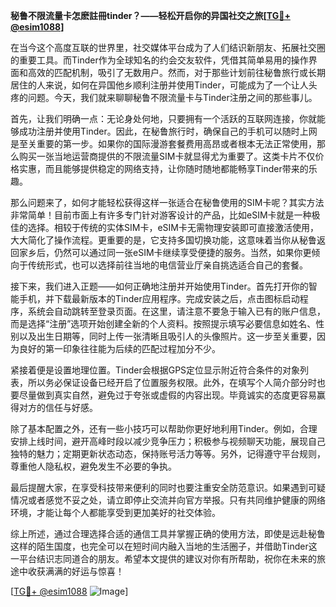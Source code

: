 **秘鲁不限流量卡怎麽註冊tinder？——轻松开启你的异国社交之旅[[TG💪+ @esim1088](https://t.me/s/esim1088)]**

在当今这个高度互联的世界里，社交媒体平台成为了人们结识新朋友、拓展社交圈的重要工具。而Tinder作为全球知名的约会交友软件，凭借其简单易用的操作界面和高效的匹配机制，吸引了无数用户。然而，对于那些计划前往秘鲁旅行或长期居住的人来说，如何在异国他乡顺利注册并使用Tinder，可能成为了一个让人头疼的问题。今天，我们就来聊聊秘鲁不限流量卡与Tinder注册之间的那些事儿。

首先，让我们明确一点：无论身处何地，只要拥有一个活跃的互联网连接，你就能够成功注册并使用Tinder。因此，在秘鲁旅行时，确保自己的手机可以随时上网是至关重要的第一步。如果你的国际漫游套餐费用高昂或者根本无法正常使用，那么购买一张当地运营商提供的不限流量SIM卡就显得尤为重要了。这类卡片不仅价格实惠，而且能够提供稳定的网络支持，让你随时随地都能畅享Tinder带来的乐趣。

那么问题来了，如何才能轻松获得这样一张适合在秘鲁使用的SIM卡呢？其实方法非常简单！目前市面上有许多专门针对游客设计的产品，比如eSIM卡就是一种极佳的选择。相较于传统的实体SIM卡，eSIM卡无需物理安装即可直接激活使用，大大简化了操作流程。更重要的是，它支持多国切换功能，这意味着当你从秘鲁返回家乡后，仍然可以通过同一张eSIM卡继续享受便捷的服务。当然，如果你更倾向于传统形式，也可以选择前往当地的电信营业厅亲自挑选适合自己的套餐。

接下来，我们进入正题——如何正确地注册并开始使用Tinder。首先打开你的智能手机，并下载最新版本的Tinder应用程序。完成安装之后，点击图标启动程序，系统会自动跳转至登录页面。在这里，请注意不要急于输入已有的账户信息，而是选择“注册”选项开始创建全新的个人资料。按照提示填写必要信息如姓名、性别以及出生日期等，同时上传一张清晰且吸引人的头像照片。这一步至关重要，因为良好的第一印象往往能为后续的匹配过程加分不少。

紧接着便是设置地理位置。Tinder会根据GPS定位显示附近符合条件的对象列表，所以务必保证设备已经开启了位置服务权限。此外，在填写个人简介部分时也要尽量做到真实自然，避免过于夸张或虚假的内容出现。毕竟诚实的态度更容易赢得对方的信任与好感。

除了基本配置之外，还有一些小技巧可以帮助你更好地利用Tinder。例如，合理安排上线时间，避开高峰时段以减少竞争压力；积极参与视频聊天功能，展现自己独特的魅力；定期更新状态动态，保持账号活力等等。另外，记得遵守平台规则，尊重他人隐私权，避免发生不必要的争执。

最后提醒大家，在享受科技带来便利的同时也要注重安全防范意识。如果遇到可疑情况或者感觉不妥之处，请立即停止交流并向官方举报。只有共同维护健康的网络环境，才能让每个人都能享受到更加美好的社交体验。

综上所述，通过合理选择合适的通信工具并掌握正确的使用方法，即使是远赴秘鲁这样的陌生国度，也完全可以在短时间内融入当地的生活圈子，并借助Tinder这一平台结识志同道合的朋友。希望本文提供的建议对你有所帮助，祝你在未来的旅途中收获满满的好运与惊喜！

[[TG💪+ @esim1088](https://t.me/s/esim1088) ![Image](https://i.postimg.cc/4NQfJmqS/Snipaste-2025-05-13-00-14-12.png)]